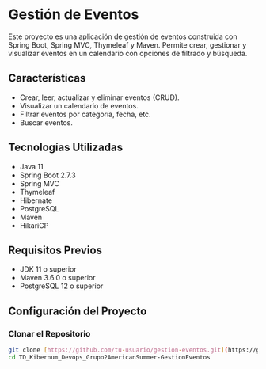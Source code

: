 # Gestión de Eventos

Este proyecto es una aplicación de gestión de eventos construida con Spring Boot, Spring MVC, Thymeleaf y Maven. Permite crear, gestionar y visualizar eventos en un calendario con opciones de filtrado y búsqueda.

## Características

- Crear, leer, actualizar y eliminar eventos (CRUD).
- Visualizar un calendario de eventos.
- Filtrar eventos por categoría, fecha, etc.
- Buscar eventos.

## Tecnologías Utilizadas

- Java 11
- Spring Boot 2.7.3
- Spring MVC
- Thymeleaf
- Hibernate
- PostgreSQL
- Maven
- HikariCP

## Requisitos Previos

- JDK 11 o superior
- Maven 3.6.0 o superior
- PostgreSQL 12 o superior

## Configuración del Proyecto

### Clonar el Repositorio

```bash
git clone [https://github.com/tu-usuario/gestion-eventos.git](https://github.com/cristianjonhson/TD_Kibernum_Devops_Grupo2AmericanSummer-GestionEventos.git)
cd TD_Kibernum_Devops_Grupo2AmericanSummer-GestionEventos
